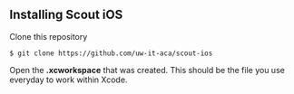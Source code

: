 ## Installing Scout iOS

Clone this repository
```
$ git clone https://github.com/uw-it-aca/scout-ios
```
Open the __**.xcworkspace**__ that was created. This should be the file you use everyday to work within Xcode.
